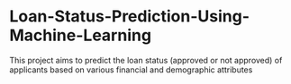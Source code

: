 # Loan-Status-Prediction-Using-Machine-Learning
This project aims to predict the loan status (approved or not approved) of applicants based on various financial and demographic attributes
